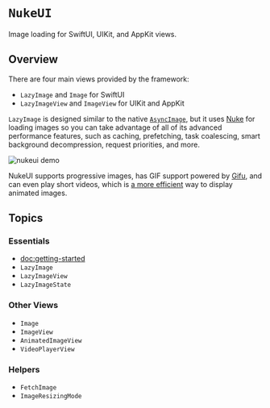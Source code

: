 # ``NukeUI``

Image loading for SwiftUI, UIKit, and AppKit views.

## Overview

There are four main views provided by the framework:

- ``LazyImage`` and ``Image`` for SwiftUI
- ``LazyImageView`` and ``ImageView`` for UIKit and AppKit

``LazyImage`` is designed similar to the native [`AsyncImage`](https://developer.apple.com/documentation/SwiftUI/AsyncImage), but it uses [Nuke](https://github.com/kean/Nuke) for loading images so you can take advantage of all of its advanced performance features, such as caching, prefetching, task coalescing, smart background decompression, request priorities, and more.

![nukeui demo](nukeui-preview)

NukeUI supports progressive images, has GIF support powered by [Gifu](https://github.com/kaishin/Gifu), and can even play short videos, which is [a more efficient](https://web.dev/replace-gifs-with-videos/) way to display animated images.

## Topics

### Essentials

- <doc:getting-started>
- ``LazyImage``
- ``LazyImageView``
- ``LazyImageState``

### Other Views

- ``Image``
- ``ImageView``
- ``AnimatedImageView``
- ``VideoPlayerView``

### Helpers

- ``FetchImage``
- ``ImageResizingMode``
